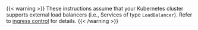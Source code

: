 ---
---
{{< warning >}}
These instructions assume that your Kubernetes cluster supports external load balancers (i.e., Services of type `LoadBalancer`).
Refer to [ingress control](/docs/tasks/traffic-management/ingress/ingress-control/#determining-the-ingress-ip-and-ports) for details.
{{< /warning >}}

